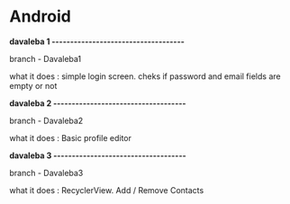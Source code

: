 # Android

**davaleba 1 ------------------------------------** 

branch - Davaleba1

what it does : simple login screen. cheks if password and email fields are empty or not


**davaleba 2 ------------------------------------** 

branch - Davaleba2

what it does : Basic profile editor

**davaleba 3 ------------------------------------** 

branch - Davaleba3

what it does : RecyclerView. Add / Remove Contacts
